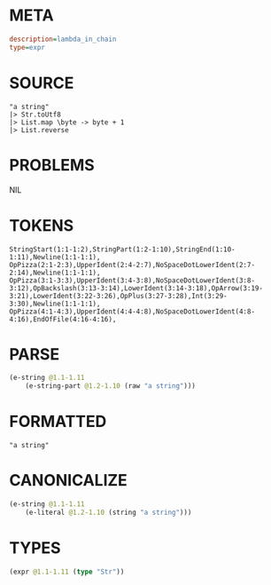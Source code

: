 # META
~~~ini
description=lambda_in_chain
type=expr
~~~
# SOURCE
~~~roc
"a string"
|> Str.toUtf8
|> List.map \byte -> byte + 1
|> List.reverse
~~~
# PROBLEMS
NIL
# TOKENS
~~~zig
StringStart(1:1-1:2),StringPart(1:2-1:10),StringEnd(1:10-1:11),Newline(1:1-1:1),
OpPizza(2:1-2:3),UpperIdent(2:4-2:7),NoSpaceDotLowerIdent(2:7-2:14),Newline(1:1-1:1),
OpPizza(3:1-3:3),UpperIdent(3:4-3:8),NoSpaceDotLowerIdent(3:8-3:12),OpBackslash(3:13-3:14),LowerIdent(3:14-3:18),OpArrow(3:19-3:21),LowerIdent(3:22-3:26),OpPlus(3:27-3:28),Int(3:29-3:30),Newline(1:1-1:1),
OpPizza(4:1-4:3),UpperIdent(4:4-4:8),NoSpaceDotLowerIdent(4:8-4:16),EndOfFile(4:16-4:16),
~~~
# PARSE
~~~clojure
(e-string @1.1-1.11
	(e-string-part @1.2-1.10 (raw "a string")))
~~~
# FORMATTED
~~~roc
"a string"
~~~
# CANONICALIZE
~~~clojure
(e-string @1.1-1.11
	(e-literal @1.2-1.10 (string "a string")))
~~~
# TYPES
~~~clojure
(expr @1.1-1.11 (type "Str"))
~~~
